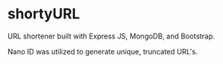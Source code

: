 # shortyURL

URL shortener built with Express JS, MongoDB, and Bootstrap.

Nano ID was utilized to generate unique, truncated URL's. 
